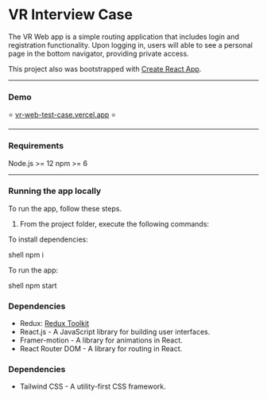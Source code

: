 # VR Interview Case

The VR Web app is a simple routing application that includes login and registration functionality. Upon logging in, users will able to see a personal page in the bottom navigator, providing private access.


This project also was bootstrapped with [Create React App](https://github.com/facebook/create-react-app).

<hr />

### Demo

:star: [vr-web-test-case.vercel.app](https://vr-web-app.vercel.app/) :star:

<hr />

### Requirements

Node.js >= 12
npm >= 6

<hr />

### Running the app locally

To run the app, follow these steps.

1. From the project folder, execute the following commands:

To install dependencies:

shell
  npm i


To run the app:

shell
  npm start


### Dependencies
- Redux: [Redux Toolkit](https://redux-toolkit.js.org/)
- React.js - A JavaScript library for building user interfaces.
- Framer-motion - A library for animations in React.
- React Router DOM - A library for routing in React.

### Dependencies
- Tailwind CSS - A utility-first CSS framework.